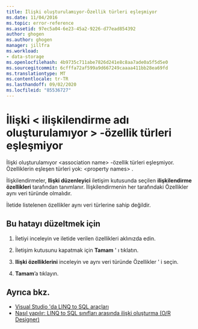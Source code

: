 ```yaml
---
title: İlişki oluşturulamıyor-Özellik türleri eşleşmiyor
ms.date: 11/04/2016
ms.topic: error-reference
ms.assetid: 97ec5a04-6e23-45a2-9226-d77ead854392
author: ghogen
ms.author: ghogen
manager: jillfra
ms.workload:
- data-storage
ms.openlocfilehash: 4b9735c711abe7826d241e8c8aa7ade0a5f5d5e0
ms.sourcegitcommit: 6cfffa72af599a9d667249caaaa411bb28ea69fd
ms.translationtype: MT
ms.contentlocale: tr-TR
ms.lasthandoff: 09/02/2020
ms.locfileid: "85536727"
---
```

# <a name="cannot-create-an-association-ltassociation-namegt---property-types-do-not-match"></a>İlişki &lt; ilişkilendirme adı oluşturulamıyor &gt; -özellik türleri eşleşmiyor

İlişki oluşturulamıyor \<association name> -özellik türleri eşleşmiyor. Özelliklerin eşleşen türleri yok: \<property names> .

İlişkilendirmeler, **Ilişki düzenleyici** iletişim kutusunda seçilen **ilişkilendirme özellikleri** tarafından tanımlanır. İlişkilendirmenin her tarafındaki Özellikler aynı veri türünde olmalıdır.

İletide listelenen özellikler aynı veri türlerine sahip değildir.

## <a name="to-correct-this-error"></a>Bu hatayı düzeltmek için

1. İletiyi inceleyin ve iletide verilen özellikleri aklınızda edin.

2. İletişim kutusunu kapatmak için **Tamam** ' ı tıklatın.

3. **Ilişki özelliklerini** inceleyin ve aynı veri türünde Özellikler ' i seçin.

4. **Tamam**’a tıklayın.

## <a name="see-also"></a>Ayrıca bkz.

- [Visual Studio 'da LINQ to SQL araçları](../data-tools/linq-to-sql-tools-in-visual-studio2.md)
- [Nasıl yapılır: LINQ to SQL sınıfları arasında ilişki oluşturma (O/R Designer)](../data-tools/how-to-create-an-association-relationship-between-linq-to-sql-classes-o-r-designer.md)